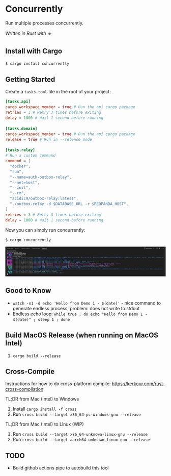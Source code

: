 # Concurrently

Run multiple processes concurrently.

_Written in Rust with ☕_

## Install with Cargo

```bash
$ cargo install concurrently
```

## Getting Started

Create a `tasks.toml` file in the root of your project:

```toml
[tasks.api]
cargo_workspace_member = true # Run the api cargo package
retries = 3 # Retry 3 times before exiting
delay = 1000 # Wait 1 second before running

[tasks.domain]
cargo_workspace_member = true # Run the api cargo package
release = true # Run in --release mode

[tasks.relay]
# Run a custom command
command = [
  "docker",
  "run",
  "--name=auth-outbox-relay",
  "--net=host",
  "--init",
  "--rm",
  "acidic9/outbox-relay:latest",
  "./outbox-relay -d $DATABASE_URL -r $REDPANDA_HOST",
]
retries = 3 # Retry 3 times before exiting
delay = 1000 # Wait 1 second before running
```

Now you can simply run concurrently:

```bash
$ cargo concurrently
```

<p align="center">
  <img src="https://raw.githubusercontent.com/Acidic9/concurrently/main/terminal-screenshot.png">
</p>

## Good to Know 

- `watch -n1 -d echo 'Hello from Demo 1 - $(date)'` - nice command to generate endless process, problem: does not write to stdout
- Endless echo loop: `while true ; do echo "Hello from Demo 1 - $(date)" ; sleep 1 ; done`

## Build MacOS Release (when running on MacOS Intel)

1. `cargo build --release`

## Cross-Compile 

Instructions for how to do cross-platform compile: https://kerkour.com/rust-cross-compilation

TL;DR from Mac (Intel) to Windows

1. Install `cargo install -f cross`
2. Run `cross build --target x86_64-pc-windows-gnu --release`

TL;DR from Mac (Intel) to Linux (WIP)
1. Run `cross build --target x86_64-unknown-linux-gnu --release`
2. Run `cross build --target aarch64-unknown-linux-gnu --release`

## TODO 

- Build github actions pipe to autobuild this tool